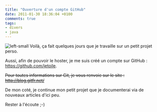 ```yaml
---
title: "Ouverture d'un compte GitHub"
date: 2011-01-30 18:36:04 +0100
comments: true
tags: 
- divers
- java
---
```


![left-small](http://1.bp.blogspot.com/_XLL8sJPQ97g/TUW89rVpt-I/AAAAAAAAAUM/iuvXdlFSGAE/s1600/github.png)
Voilà, ça fait quelques jours que je travaille sur un petit projet perso.

Aussi, afin de pouvoir le hoster, je me suis créé un compte sur GitHub : https://github.com/jetoile.

~~Pour toutes informations sur Git, je vous renvoie sur le site : http://blog.gitfr.net/~~

De mon coté, je continue mon petit projet que je documenterai via de nouveaux articles d'ici peu.

Rester à l'écoute ;-)